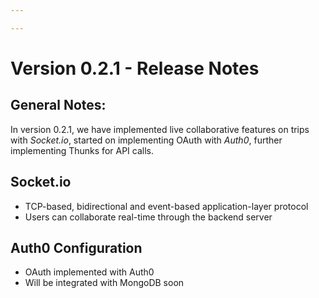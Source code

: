 ```yaml
---

---
```


# Version 0.2.1 - Release Notes

## General Notes:

In version 0.2.1, we have implemented live collaborative features on trips with *Socket.io*, started on implementing OAuth with *Auth0*, further implementing Thunks for API calls.


## Socket.io
- TCP-based, bidirectional and event-based application-layer protocol
- Users can collaborate real-time through the backend server

## Auth0 Configuration
- OAuth implemented with Auth0
- Will be integrated with MongoDB soon